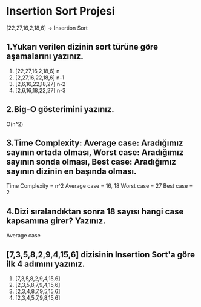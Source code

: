 # Insertion Sort Projesi

[22,27,16,2,18,6] -> Insertion Sort

## 1.Yukarı verilen dizinin sort türüne göre aşamalarını yazınız.

1. [22,27,16,2,18,6] n
2. [2,27,16,22,18,6] n-1
3. [2,6,16,22,18,27] n-2
4. [2,6,16,18,22,27] n-3

## 2.Big-O gösterimini yazınız.

O(n^2)

## 3.Time Complexity: Average case: Aradığımız sayının ortada olması, Worst case: Aradığımız sayının sonda olması, Best case: Aradığımız sayının dizinin en başında olması.

Time Complexity = n^2
Average case = 16, 18
Worst case = 27
Best case = 2

## 4.Dizi sıralandıktan sonra 18 sayısı hangi case kapsamına girer? Yazınız.

Average case

## [7,3,5,8,2,9,4,15,6] dizisinin Insertion Sort'a göre ilk 4 adımını yazınız.

1. [7,3,5,8,2,9,4,15,6]
2. [2,3,5,8,7,9,4,15,6]
3. [2,3,4,8,7,9,5,15,6]
4. [2,3,4,5,7,9,8,15,6]